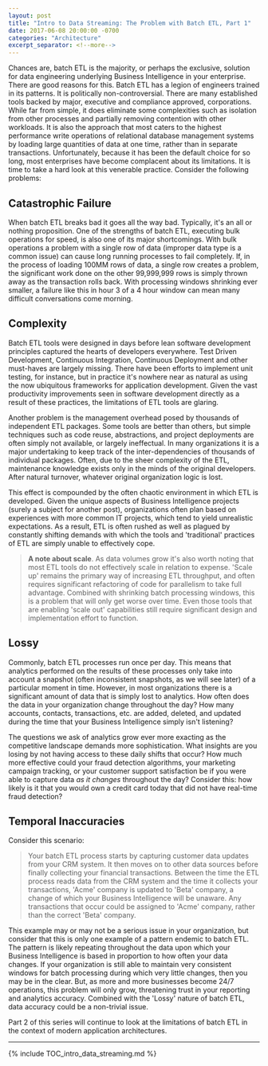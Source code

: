 ```yaml
---
layout: post
title: "Intro to Data Streaming: The Problem with Batch ETL, Part 1"
date: 2017-06-08 20:00:00 -0700
categories: "Architecture"
excerpt_separator: <!--more-->
---
```


Chances are, batch ETL is the majority, or perhaps the exclusive, solution for data engineering underlying Business Intelligence in your enterprise. There are good reasons for this. Batch ETL has a legion of engineers trained in its patterns. It is politically non-controversial. There are many established tools backed by major, executive and compliance approved, corporations. While far from simple, it does eliminate some complexities such as isolation from other processes and partially removing contention with other workloads. It is also the approach that most caters to the highest performance write operations of relational database management systems by loading large quantities of data at one time, rather than in separate transactions. Unfortunately, because it has been the default choice for so long, most enterprises have become complacent about its limitations. It is time to take a hard look at this venerable practice. <!--more-->Consider the following problems:

## Catastrophic Failure​

When batch ETL breaks bad it goes all the way bad. Typically, it's an all or nothing proposition. One of the strengths of batch ETL, executing bulk operations for speed, is also one of its major shortcomings. With bulk operations a problem with a single row of data (improper data type is a common issue) can cause long running processes to fail completely. If, in the process of loading 100MM rows of data, a single row creates a problem, the significant work done on the other 99,999,999 rows is simply thrown away as the transaction rolls back. With processing windows shrinking ever smaller, a failure like this in hour 3 of a 4 hour window can mean many difficult conversations come morning. 

## Complexity 

Batch ETL tools were designed in days before lean software development principles captured the hearts of developers everywhere. Test Driven Development, Continuous Integration, Continuous Deployment and other must-haves are largely missing. There have been efforts to implement unit testing, for instance, but in practice it's nowhere near as natural as using the now ubiquitous frameworks for application development. Given the vast productivity improvements seen in software development directly as a result of these practices, the limitations of ETL tools are glaring. 

Another problem is the management overhead posed by thousands of independent ETL packages. Some tools are better than others, but simple techniques such as code reuse, abstractions, and project deployments are often simply not available, or largely ineffectual. In many organizations it is a major undertaking to keep track of the inter-dependencies of thousands of individual packages. Often, due to the sheer complexity of the ETL, maintenance knowledge exists only in the minds of the original developers. After natural turnover, whatever original organization logic is lost. 

This effect is compounded by the often chaotic environment in which ETL is developed. Given the unique aspects of Business Intelligence projects (surely a subject for another post), organizations often plan based on experiences with more common IT projects, which tend to yield unrealistic expectations. As a result, ETL is often rushed as well as plagued by constantly shifting demands with which the tools and 'traditional' practices of ETL are simply unable to effectively cope. 

> **A note about scale**. As data volumes grow it's also worth noting that most ETL tools do not effectively scale in relation to expense. 'Scale up' remains the primary way of increasing ETL throughput, and often requires significant refactoring of code for parallelism to take full advantage. Combined with shrinking batch processing windows, this is a problem that will only get worse over time. Even those tools that are enabling 'scale out' capabilities still require significant design and implementation effort to function.

## Lossy​

Commonly, batch ETL processes run once per day. This means that analytics performed on the results of these processes only take into account a snapshot (often inconsistent snapshots, as we will see later) of a particular moment in time. However, in most organizations there is a significant amount of data that is simply lost to analytics. How often does the data in your organization change throughout the day? How many accounts, contacts, transactions, etc. are added, deleted, and updated during the time that your Business Intelligence simply isn't listening? 

The questions we ask of analytics grow ever more exacting as the competitive landscape demands more sophistication. What insights are you losing by not having access to these daily shifts that occur? How much more effective could your fraud detection algorithms, your marketing campaign tracking, or your customer support satisfaction be if you were able to capture data *as it changes* throughout the day? Consider this: how likely is it that you would own a credit card today that did not have real-time fraud detection?

## Temporal Inaccuracies​

Consider this scenario:  

> Your batch ETL process starts by capturing customer data updates from your CRM system. It then moves on to other data sources before finally collecting your financial transactions. Between the time the ETL process reads data from the CRM system and the time it collects your transactions, 'Acme' company is updated to 'Beta' company, a change of which your Business Intelligence will be unaware. Any transactions that occur could be assigned to 'Acme' company, rather than the correct 'Beta' company.

This example may or may not be a serious issue in your organization, but consider that this is only one example of a pattern endemic to batch ETL. The pattern is likely repeating throughout the data upon which your Business Intelligence is based in proportion to how often your data changes. If your organization is still able to maintain very consistent windows for batch processing during which very little changes, then you may be in the clear. But, as more and more businesses become 24/7 operations, this problem will only grow, threatening trust in your reporting and analytics accuracy. Combined with the 'Lossy' nature of batch ETL, data accuracy could be a non-trivial issue.  


Part 2 of this series will continue to look at the limitations of batch ETL in the context of modern application architectures. 

---

{% include TOC_intro_data_streaming.md %}